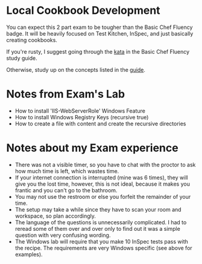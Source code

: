 # Local Cookbook Development

You can expect this 2 part exam to be tougher than the Basic Chef Fluency badge. It will be heavily focused on Test Kitchen, InSpec, and just basically creating cookbooks. 

If you're rusty, I suggest going through the [kata](https://github.com/anniehedgpeth/chef-certification-study-guides/blob/master/basic-chef-fluency/basic-chef-fluency-kata.md) in the Basic Chef Fluency study guide.

Otherwise, study up on the concepts listed in the [guide](https://github.com/anniehedgpeth/chef-certification-study-guides/blob/master/local-cookbook-development/local-cookbook-development-study-guide.md).

# Notes from Exam's Lab
 - How to install 'IIS-WebServerRole' Windows Feature
 - How to install Windows Registry Keys (recursive true)
 - How to create a file with content and create the recursive directories

# Notes about my Exam experience
 - There was not a visible timer, so you have to chat with the proctor to ask how much time is left, which wastes time.
 - If your internet connection is interrupted (mine was 6 times), they will give you the lost time, however, this is not ideal, because it makes you frantic and you can't go to the bathroom.
 - You may not use the restroom or else you forfeit the remainder of your time.
 - The setup may take a while since they have to scan your room and workspace, so plan accordingly.
 - The language of the questions is unnecessarily complicated. I had to reread some of them over and over only to find out it was a simple question with very confusing wording.
 - The Windows lab will require that you make 10 InSpec tests pass with the recipe. The requirements are very Windows specific (see above for examples).